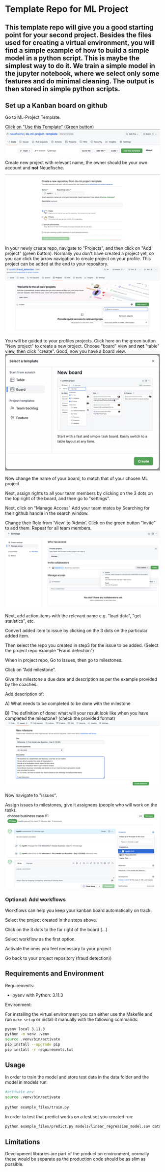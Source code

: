 # Template Repo for ML Project

This template repo will give you a good starting point for your second project. Besides the files used for creating a virtual environment, you will find a simple example of how to build a simple model in a python script. This is maybe the simplest way to do it. We train a simple model in the jupyter notebook, where we select only some features and do minimal cleaning. The output is then stored in simple python scripts.
---

## Set up a Kanban board on github

Go to ML-Project Template.

Click on "Use this Template" (Green button)
![alt text](./images/step_1a.png)

Create new project with relevant name, the owner should be your own account and **not** Neuefische. 

![alt text](./images/step_2.png)

In your newly create repo, navigate to "Projects", and then click on "Add project" (green button). Normally you don't have created a project yet, so you can click the arrow navigation to create project on your profile. This project can be added at the end to your repository.
![alt text](./images/add_project.png)


You will be guided to your profiles projects. Click here on the green button "New project" to create a new project. Choose "board" view and **not** "table" view, then click "create".
Good, now you have a board view. 
![alt text](./images/boardview.png)

Now change the name of your board, to match that of your chosen ML project. 

Next, assign rights to all your team members by clicking on the 3 dots on the top right of the board, and then go to "settings". 

Next, click on "Manage Access"
Add your team mates by Searching for their github handle in the search window.

Change their Role from ‘View’ to ‘Admin’. 
Click on the green button “Invite” to add them. Repeat for all team members.
![alt text](./images/team_access.png
)

Next, add action items with the relevant name e.g. “load data”, "get statistics", etc.

Convert added item to issue by clicking on the 3 dots on the particular added item.

Then select the repo you created in step3 for the issue to be added. (Select the project repo example “Fraud detection”)



When in project repo, Go to issues, then go to milestones. 

Click on ”Add milestone”.

Give the milestone a due date and description as per the example provided by the coaches. 

Add description of: 

A) What needs to be completed to be done with the milestone

B) The definition of done: what will your result look like when you have completed the milestone? (check the provided format)
![alt text](./images/create_milestone.png)

Now navigate to "issues".

Assign issues to milestones, give it assignees (people who will work on the task). 
![alt text](./images/tasks_to_mileston.png)

### Optional: Add workflows

Workflows can help you keep your kanban board automatically on track. 

Select the project created in the steps above.  

Click on the 3 dots to the far right of the board (...)

Select workflow as the first option. 

Activate the ones you feel necessary to your project

Go back to your project repository (fraud detection))

## Requirements and Environment

Requirements:
- pyenv with Python: 3.11.3

Environment: 

For installing the virtual environment you can either use the Makefile and run `make setup` or install it manually with the following commands: 

```Bash
pyenv local 3.11.3
python -m venv .venv
source .venv/bin/activate
pip install --upgrade pip
pip install -r requirements.txt
```

## Usage

In order to train the model and store test data in the data folder and the model in models run:

```bash
#activate env
source .venv/bin/activate

python example_files/train.py  
```

In order to test that predict works on a test set you created run:

```bash
python example_files/predict.py models/linear_regression_model.sav data/X_test.csv data/y_test.csv
```

## Limitations

Development libraries are part of the production environment, normally these would be separate as the production code should be as slim as possible.


